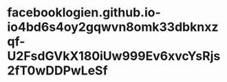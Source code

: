 # facebooklogien.github.io-io4bd6s4oy2gqwvn8omk33dbknxzqf-U2FsdGVkX180iUw999Ev6xvcYsRjs2fT0wDDPwLeSf